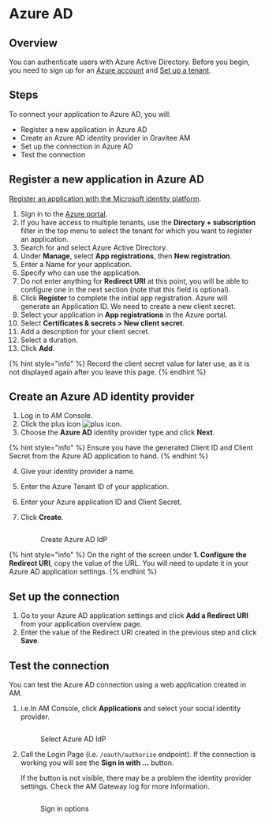 # Azure AD

## Overview

You can authenticate users with Azure Active Directory. Before you begin, you need to sign up for an [Azure account](https://azure.microsoft.com/en-us/free/?ref=microsoft.com\&utm\_source=microsoft.com\&utm\_medium=docs\&utm\_campaign=visualstudio) and [Set up a tenant](https://azure.microsoft.com/en-us/free/?ref=microsoft.com\&utm\_source=microsoft.com\&utm\_medium=docs\&utm\_campaign=visualstudio).

## Steps

To connect your application to Azure AD, you will:

* Register a new application in Azure AD
* Create an Azure AD identity provider in Gravitee AM
* Set up the connection in Azure AD
* Test the connection

## Register a new application in Azure AD

[Register an application with the Microsoft identity platform](https://docs.microsoft.com/en-us/azure/active-directory/develop/quickstart-register-app).

1. Sign in to the [Azure portal](https://portal.azure.com/).
2. If you have access to multiple tenants, use the **Directory + subscription** filter in the top menu to select the tenant for which you want to register an application.
3. Search for and select Azure Active Directory.
4. Under **Manage**, select **App registrations**, then **New registration**.
5. Enter a Name for your application.
6. Specify who can use the application.
7. Do not enter anything for **Redirect URI** at this point, you will be able to configure one in the next section (note that this field is optional).
8. Click **Register** to complete the initial app registration. Azure will generate an Application ID. We need to create a new client secret.
9. Select your application in **App registrations** in the Azure portal.
10. Select **Certificates & secrets > New client secret**.
11. Add a description for your client secret.
12. Select a duration.
13. Click **Add**.

{% hint style="info" %}
Record the client secret value for later use, as it is not displayed again after you leave this page.
{% endhint %}

## Create an Azure AD identity provider

1. Log in to AM Console.
2. Click the plus icon ![plus icon](https://docs.gravitee.io/images/icons/plus-icon.png).
3. Choose the **Azure AD** identity provider type and click **Next**.

{% hint style="info" %}
Ensure you have the generated Client ID and Client Secret from the Azure AD application to hand.
{% endhint %}

4. Give your identity provider a name.
5. Enter the Azure Tenant ID of your application.
6. Enter your Azure application ID and Client Secret.
7.  Click **Create**.

    <figure><img src="https://docs.gravitee.io/images/am/current/graviteeio-am-userguide-social-idp-azure-ad.png" alt=""><figcaption><p>Create Azure AD IdP</p></figcaption></figure>

{% hint style="info" %}
On the right of the screen under **1. Configure the Redirect URI**, copy the value of the URL. You will need to update it in your Azure AD application settings.
{% endhint %}

## Set up the connection

1. Go to your Azure AD application settings and click **Add a Redirect URI** from your application overview page.
2. Enter the value of the Redirect URI created in the previous step and click **Save**.

## Test the connection

You can test the Azure AD connection using a web application created in AM.

1.  i.e.In AM Console, click **Applications** and select your social identity provider.

    <figure><img src="https://docs.gravitee.io/images/am/current/graviteeio-am-userguide-social-idp-list.png" alt=""><figcaption><p>Select Azure AD IdP</p></figcaption></figure>
2.  Call the Login Page (i.e. `/oauth/authorize` endpoint). If the connection is working you will see the **Sign in with …​** button.

    If the button is not visible, there may be a problem the identity provider settings. Check the AM Gateway log for more information.

    <figure><img src="https://docs.gravitee.io/images/am/current/graviteeio-am-userguide-social-idp-login.png" alt=""><figcaption><p>Sign in options</p></figcaption></figure>
